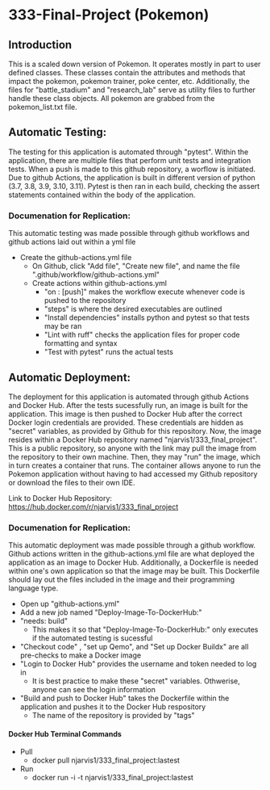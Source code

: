 # 333-Final-Project (Pokemon)

## Introduction
This is a scaled down version of Pokemon. It operates mostly in part to user defined classes. These classes contain the attributes and methods that impact the pokemon, pokemon trainer, poke center, etc. Additionally, the files for "battle_stadium" and "research_lab" serve as utility files to further handle these class objects. All pokemon are grabbed from the pokemon_list.txt file.

## Automatic Testing:
The testing for this application is automated through "pytest". Within the application, there are multiple files that perform unit tests and integration tests. When a push is made to this github repository, a worflow is initiated. Due to github Actions, the application is built in different version of python (3.7, 3.8, 3.9, 3.10, 3.11). Pytest is then ran in each build, checking the assert statements contained within the body of the application.

### Documenation for Replication:
This automatic testing was made possible through github workflows and github actions laid out within a yml file
* Create the github-actions.yml file
  * On Github, click "Add file", "Create new file", and name the file ".github/workflow/github-actions.yml"
  * Create actions within github-actions.yml
    * "on : [push]" makes the workflow execute whenever code is pushed to the repository
    * "steps" is where the desired executables are outlined
    * "Install dependencies" installs python and pytest so that tests may be ran
    * "Lint with ruff" checks the application files for proper code formatting and syntax
    * "Test with pytest" runs the actual tests

## Automatic Deployment:
The deployment for this application is automated through github Actions and Docker Hub. After the tests sucessfully run, an image is built for the application. This image is then pushed to Docker Hub after the correct Docker login credentials are provided. These credentials are hidden as "secret" variables, as provided by Github for this repository. Now, the image resides within a Docker Hub repository named "njarvis1/333_final_project". This is a public repository, so anyone with the link may pull the image from the repository to their own machine. Then, they may "run" the image, which in turn creates a container that runs. The container allows anyone to run the Pokemon application without having to had accessed my Github repository or download the files to their own IDE.

Link to Docker Hub Repository: https://hub.docker.com/r/njarvis1/333_final_project

### Documenation for Replication:
This automatic deployment was made possible through a github workflow. Github actions written in the github-actions.yml file are what deployed the application as an image to Docker Hub. Additionally, a Dockerfile is needed within one's own application so that the image may be built. This Dockerfile should lay out the files included in the image and their programming language type.
* Open up "github-actions.yml"
* Add a new job named "Deploy-Image-To-DockerHub:"
* "needs: build"
  * This makes it so that "Deploy-Image-To-DockerHub:" only executes if the automated testing is sucessful
* "Checkout code" , "set up Qemo", and "Set up Docker Buildx" are all pre-checks to make a Docker image
* "Login to Docker Hub" provides the username and token needed to log in
  * It is best practice to make these "secret" variables. Othwerise, anyone can see the login information
* "Build and push to Docker Hub" takes the Dockerfile within the application and pushes it to the Docker Hub respository
  * The name of the repository is provided by "tags"
#### Docker Hub Terminal Commands
* Pull
  * docker pull njarvis1/333_final_project:lastest
* Run
  * docker run -i -t njarvis1/333_final_project:lastest 
